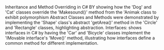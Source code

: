 Inheritance and Method Overriding in C# BY showing how the 'Dog' and 'Cat' classes override the 'Makesound()' method from the 'Animak class to exhibit polymorphism
Abstract Classes and Methods were demonstrated by implementing the 'Shape' class's abstract 'getArea()' method in the 'Circle' and 'Rectangle' classes, highlighting abstraction. 
Interfaces: shows interfaces in C# by having the 'Car' and 'Bicycle' classes implement the 'IMovable interface's 'Move()' method, illustrating how interfaces define a common method for different implementation.
